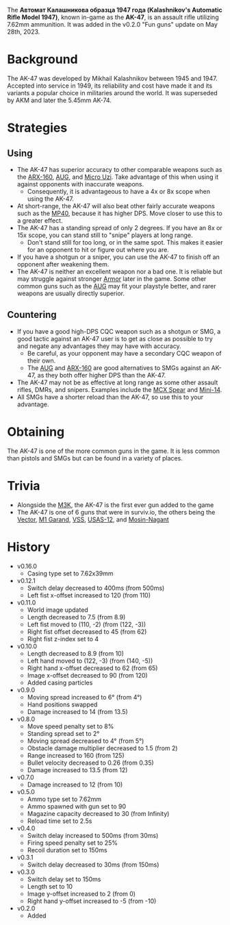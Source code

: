 The **Автомат Калашникова образца 1947 года (Kalashnikov's Automatic Rifle Model 1947)**, known in-game as the **AK-47**, is an assault rifle utilizing 7.62mm ammunition. It was added in the v0.2.0 "Fun guns" update on May 28th, 2023.

# Background

The AK-47 was developed by Mikhail Kalashnikov between 1945 and 1947. Accepted into service in 1949, its reliability and cost have made it and its variants a popular choice in militaries around the world. It was superseded by AKM and later the 5.45mm AK-74.

# Strategies

## Using

- The AK-47 has superior accuracy to other comparable weapons such as the [ARX-160](/weapons/guns/arx160), [AUG](/weapons/guns/aug), and [Micro Uzi](/weapons/guns/micro_uzi). Take advantage of this when using it against opponents with inaccurate weapons.
  - Consequently, it is advantageous to have a 4x or 8x scope when using the AK-47.
- At short-range, the AK-47 will also beat other fairly accurate weapons such as the [MP40](/weapons/guns/mp40), because it has higher DPS. Move closer to use this to a greater effect.
- The AK-47 has a standing spread of only 2 degrees. If you have an 8x or 15x scope, you can stand still to "snipe" players at long range.
  - Don't stand still for too long, or in the same spot. This makes it easier for an opponent to hit or figure out where you are.
- If you have a shotgun or a sniper, you can use the AK-47 to finish off an opponent after weakening them.
- The AK-47 is neither an excellent weapon nor a bad one. It is reliable but may struggle against stronger [Armor](/equipment/armor) later in the game. Some other common guns such as the [AUG](/weapons/guns/aug) may fit your playstyle better, and rarer weapons are usually directly superior.

## Countering

- If you have a good high-DPS CQC weapon such as a shotgun or SMG, a good tactic against an AK-47 user is to get as close as possible to try and negate any advantages they may have with accuracy.
  - Be careful, as your opponent may have a secondary CQC weapon of their own.
  - The [AUG](/weapons/guns/aug) and [ARX-160](/weapons/guns/arx160) are good alternatives to SMGs against an AK-47, as they both offer higher DPS than the AK-47.
- The AK-47 may not be as effective at long range as some other assault rifles, DMRs, and snipers. Examples include the [MCX Spear](/weapons/guns/mcx_spear) and [Mini-14](/weapons/guns/mini14).
- All SMGs have a shorter reload than the AK-47, so use this to your advantage.

# Obtaining

The AK-47 is one of the more common guns in the game. It is less common than pistols and SMGs but can be found in a variety of places.

# Trivia

- Alongside the [M3K](/weapons/guns/m3k), the AK-47 is the first ever gun added to the game
- The AK-47 is one of 6 guns that were in surviv.io, the others being the [Vector](/weapons/guns/vector), [M1 Garand](/weapons/guns/m1_garand), [VSS](/weapons/guns/vss), [USAS-12](/weapons/guns/usas12), and [Mosin-Nagant](/weapons/guns/mosin)

# History

- v0.16.0
  - Casing type set to 7.62x39mm
- v0.12.1
  - Switch delay decreased to 400ms (from 500ms)
  - Left fist x-offset increased to 120 (from 110)
- v0.11.0
  - World image updated
  - Length decreased to 7.5 (from 8.9)
  - Left fist moved to (110, -2) (from (122, -3))
  - Right fist offset decreased to 45 (from 62)
  - Right fist z-index set to 4
- v0.10.0
  - Length decreased to 8.9 (from 10)
  - Left hand moved to (122, -3) (from (140, -5))
  - Right hand x-offset decreased to 62 (from 65)
  - Image x-offset decreased to 90 (from 120)
  - Added casing particles
- v0.9.0
  - Moving spread increased to 6° (from 4°)
  - Hand positions swapped
  - Damage increased to 14 (from 13.5)
- v0.8.0
  - Move speed penalty set to 8%
  - Standing spread set to 2°
  - Moving spread decreased to 4° (from 5°)
  - Obstacle damage multiplier decreased to 1.5 (from 2)
  - Range increased to 160 (from 125)
  - Bullet velocity decreased to 0.26 (from 0.35)
  - Damage increased to 13.5 (from 12)
- v0.7.0
  - Damage increased to 12 (from 10)
- v0.5.0
  - Ammo type set to 7.62mm
  - Ammo spawned with gun set to 90
  - Magazine capacity decreased to 30 (from Infinity)
  - Reload time set to 2.5s
- v0.4.0
  - Switch delay increased to 500ms (from 30ms)
  - Firing speed penalty set to 25%
  - Recoil duration set to 150ms
- v0.3.1
  - Switch delay decreased to 30ms (from 150ms)
- v0.3.0
  - Switch delay set to 150ms
  - Length set to 10
  - Image y-offset increased to 2 (from 0)
  - Right hand y-offset increased to -5 (from -10)
- v0.2.0
  - Added
